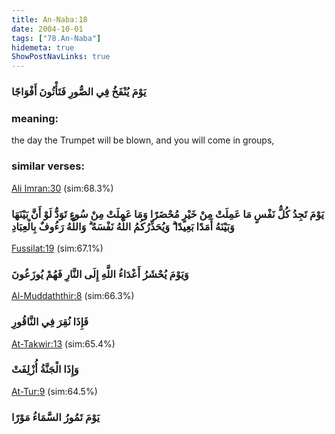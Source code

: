 ```yaml
---
title: An-Naba:18
date: 2004-10-01
tags: ["78.An-Naba"]
hidemeta: true 
ShowPostNavLinks: true 
---
```

### يَوْمَ يُنْفَخُ فِي الصُّورِ فَتَأْتُونَ أَفْوَاجًا
### meaning: 
the day the Trumpet will be blown, and you will come in groups,
### similar verses: 

[Ali Imran:30](/3/30) (sim:68.3%)

### يَوْمَ تَجِدُ كُلُّ نَفْسٍ مَا عَمِلَتْ مِنْ خَيْرٍ مُحْضَرًا وَمَا عَمِلَتْ مِنْ سُوءٍ تَوَدُّ لَوْ أَنَّ بَيْنَهَا وَبَيْنَهُ أَمَدًا بَعِيدًا ۗ وَيُحَذِّرُكُمُ اللَّهُ نَفْسَهُ ۗ وَاللَّهُ رَءُوفٌ بِالْعِبَادِ

[Fussilat:19](/41/19) (sim:67.1%)

### وَيَوْمَ يُحْشَرُ أَعْدَاءُ اللَّهِ إِلَى النَّارِ فَهُمْ يُوزَعُونَ

[Al-Muddaththir:8](/74/8) (sim:66.3%)

### فَإِذَا نُقِرَ فِي النَّاقُورِ

[At-Takwir:13](/81/13) (sim:65.4%)

### وَإِذَا الْجَنَّةُ أُزْلِفَتْ

[At-Tur:9](/52/9) (sim:64.5%)

### يَوْمَ تَمُورُ السَّمَاءُ مَوْرًا
